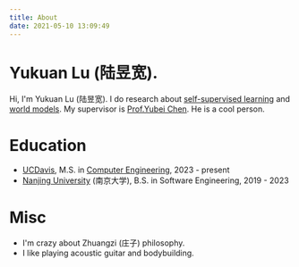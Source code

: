 ```yaml
---
title: About
date: 2021-05-10 13:09:49
---
```


# Yukuan Lu (陆昱宽). 

Hi, I'm Yukuan Lu (陆昱宽). I do research about [self-supervised learning](https://arxiv.org/abs/2301.08243) and [world models](https://worldmodels.github.io/). My supervisor is [Prof.Yubei Chen](https://yubeichen.com/). He is a cool person.

# Education

* [UCDavis](https://ece.ucdavis.edu/), M.S. in [Computer Engineering](https://ece.ucdavis.edu/), 2023 - present              
* [Nanjing University](https://www.nju.edu.cn/en/) (南京大学), B.S. in Software Engineering, 2019 - 2023

# Misc

* I'm crazy about Zhuangzi (庄子) philosophy.
* I like playing acoustic guitar and bodybuilding.



